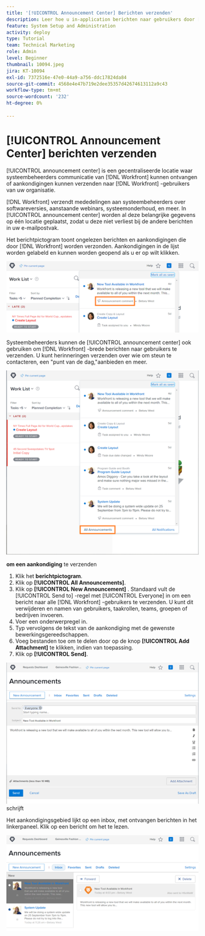 ```yaml
---
title: '[!UICONTROL Announcement Center] Berichten verzenden'
description: Leer hoe u in-application berichten naar gebruikers door [!UICONTROL announcement center] verzendt.
feature: System Setup and Administration
activity: deploy
type: Tutorial
team: Technical Marketing
role: Admin
level: Beginner
thumbnail: 10094.jpeg
jira: KT-10094
exl-id: 7372516e-47e0-44a9-a756-ddc17824da84
source-git-commit: 4568e4e47b719e2dee35357d42674613112a9c43
workflow-type: tm+mt
source-wordcount: '232'
ht-degree: 0%

---
```


<!--
this has the same content as the system administrator notification setup and mangement section of the email and inapp notificiations learning path
-->

# [!UICONTROL Announcement Center] berichten verzenden

[!UICONTROL announcement center] is een gecentraliseerde locatie waar systeembeheerders communicatie van [!DNL Workfront] kunnen ontvangen of aankondigingen kunnen verzenden naar [!DNL Workfront] -gebruikers van uw organisatie.

[!DNL Workfront] verzendt mededelingen aan systeembeheerders over softwareversies, aanstaande webinars, systeemonderhoud, en meer. In [!UICONTROL announcement center] worden al deze belangrijke gegevens op één locatie geplaatst, zodat u deze niet verliest bij de andere berichten in uw e-mailpostvak.

Het berichtpictogram toont ongelezen berichten en aankondigingen die door [!DNL Workfront] worden verzonden. Aankondigingen in de lijst worden gelabeld en kunnen worden geopend als u er op wilt klikken.

![ Aankondiging in berichtlijst onder berichtpictogram ](assets/admin-fund-announcements-1.png)

Systeembeheerders kunnen de [!UICONTROL announcement center] ook gebruiken om [!DNL Workfront] -brede berichten naar gebruikers te verzenden. U kunt herinneringen verzenden over wie om steun te contacteren, een &quot;punt van de dag,&quot;aanbieden en meer.

![[!UICONTROL All Announcements] link ](assets/admin-fund-announcements-2.png)

**om een aankondiging** te verzenden

1. Klik het **berichtpictogram**.
1. Klik op **[!UICONTROL All Announcements]**.
1. Klik op **[!UICONTROL New Announcement]** . Standaard vult de [!UICONTROL Send to] -regel met [!UICONTROL Everyone] in om een bericht naar alle [!DNL Workfront] -gebruikers te verzenden. U kunt dit verwijderen en namen van gebruikers, taakrollen, teams, groepen of bedrijven invoeren.
1. Voer een onderwerpregel in.
1. Typ vervolgens de tekst van de aankondiging met de gewenste bewerkingsgereedschappen.
1. Voeg bestanden toe om te delen door op de knop **[!UICONTROL Add Attachment]** te klikken, indien van toepassing.
1. Klik op **[!UICONTROL Send]**.

![ die een aankondiging op de [!UICONTROL Announcements] pagina ](assets/admin-fund-announcements-3.png) schrijft

Het aankondigingsgebied lijkt op een inbox, met ontvangen berichten in het linkerpaneel. Klik op een bericht om het te lezen.

![ de pagina van Mededelingen ](assets/admin-fund-announcements-4.png)
